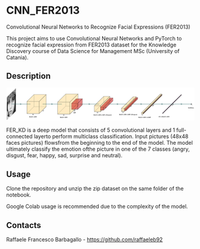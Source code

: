 # CNN_FER2013
Convolutional Neural Networks to Recognize Facial Expressions (FER2013)

This project aims to use Convolutional Neural Networks and PyTorch to recognize facial expression from FER2013 dataset for the Knowledge Discovery course of Data Science for Management MSc (University of Catania).

## Description

![alt text](https://github.com/raffaeleb92/CNN_FER2013/blob/main/fer_kd_architecture.png)

FER_KD is a deep model that consists of 5 convolutional layers and 1 full-connected layerto perform multiclass classification. 
Input pictures (48x48 faces pictures) flowsfrom the beginning to the end of the model.  The model ultimately classify the emotion ofthe picture in one of the 7 classes (angry, disgust, fear, happy, sad, surprise and neutral).


## Usage

Clone the repository and unzip the zip dataset on the same folder of the notebook.

Google Colab usage is recommended due to the complexity of the model.


## Contacts

Raffaele Francesco Barbagallo - https://github.com/raffaeleb92
